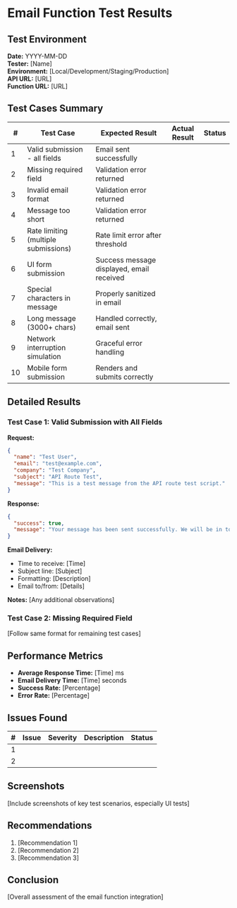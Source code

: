 # Email Function Test Results

## Test Environment

**Date:** YYYY-MM-DD  
**Tester:** [Name]  
**Environment:** [Local/Development/Staging/Production]  
**API URL:** [URL]  
**Function URL:** [URL]  

## Test Cases Summary

| # | Test Case | Expected Result | Actual Result | Status |
|---|-----------|-----------------|---------------|--------|
| 1 | Valid submission - all fields | Email sent successfully | | |
| 2 | Missing required field | Validation error returned | | |
| 3 | Invalid email format | Validation error returned | | |
| 4 | Message too short | Validation error returned | | |
| 5 | Rate limiting (multiple submissions) | Rate limit error after threshold | | |
| 6 | UI form submission | Success message displayed, email received | | |
| 7 | Special characters in message | Properly sanitized in email | | |
| 8 | Long message (3000+ chars) | Handled correctly, email sent | | |
| 9 | Network interruption simulation | Graceful error handling | | |
| 10 | Mobile form submission | Renders and submits correctly | | |

## Detailed Results

### Test Case 1: Valid Submission with All Fields

**Request:**
```json
{
  "name": "Test User",
  "email": "test@example.com",
  "company": "Test Company",
  "subject": "API Route Test",
  "message": "This is a test message from the API route test script."
}
```

**Response:**
```json
{
  "success": true,
  "message": "Your message has been sent successfully. We will be in touch soon!"
}
```

**Email Delivery:**
- Time to receive: [Time]
- Subject line: [Subject]
- Formatting: [Description]
- Email to/from: [Details]

**Notes:**
[Any additional observations]

### Test Case 2: Missing Required Field

[Follow same format for remaining test cases]

## Performance Metrics

- **Average Response Time:** [Time] ms
- **Email Delivery Time:** [Time] seconds
- **Success Rate:** [Percentage]
- **Error Rate:** [Percentage]

## Issues Found

| # | Issue | Severity | Description | Status |
|---|-------|----------|-------------|--------|
| 1 | | | | |
| 2 | | | | |

## Screenshots

[Include screenshots of key test scenarios, especially UI tests]

## Recommendations

1. [Recommendation 1]
2. [Recommendation 2]
3. [Recommendation 3]

## Conclusion

[Overall assessment of the email function integration] 